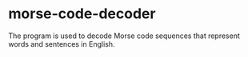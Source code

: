 # morse-code-decoder
The program is used to decode Morse code sequences that represent words and sentences in English.
